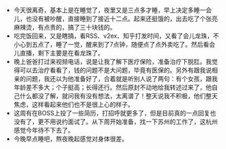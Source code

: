 - 今天很离奇，基本上是在睡觉了，夜里又是三点多才睡，早上决定多睡一会儿，也没有被吵醒，直接睡到了接近十二点。起来还挺饿的，出去吃了个张亮麻辣烫，有点贵的，搞了三十块钱的。
- 吃完饭回来，又是瞎搞，看RSS、v2ex、知乎打发时间，又看了会儿龙珠，不小心到五点了，睡了一觉，醒来到了7点钟，随便点了点外卖吃了。然后看会儿直播，剩下主要是在看龙珠了。
- 晚上爸爸打过来视频电话，说是让我了解下医疗保险，准备治疗下脱肛。我觉得可以去治疗看看了，钱的问题不是大问题，毕竟有医保的。另外有跟我说相亲的问题，我还以为他准备好了，合着就是听别人说了两句：有个女孩，跟我年龄差不多大；个子挺高；长得还行。然后原封不动地给我转述过来了，他自己什么都没了解，就问我有没有想法，太离谱了！整天说我不积极，他们整天焦虑，这样看起来他们也不是很上心的样子。
- 这周有在BOSS上投了一些简历，打招呼就更多了，但是目前真的一点回复也没有了，更不用说约面试了。从下周开始准备，找一下苏州的工作了，这杭州感觉今年待不下去了。
- 今晚早点睡吧，熬夜晚起感觉对身体很差。